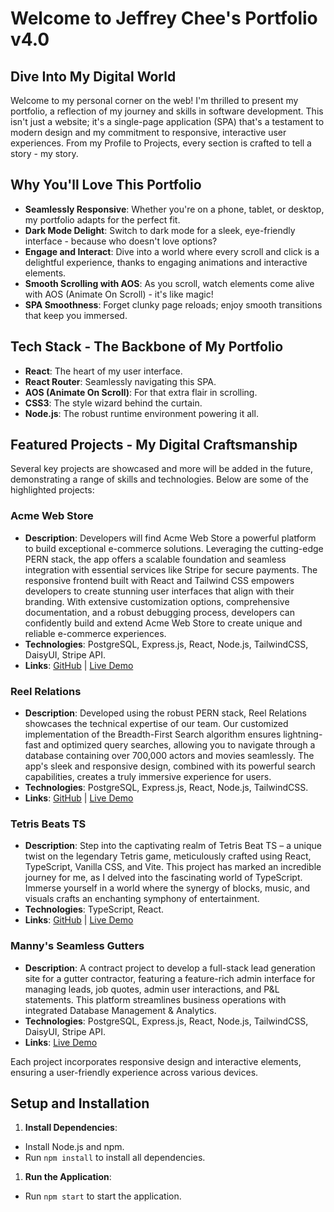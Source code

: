 # Welcome to Jeffrey Chee's Portfolio v4.0

## Dive Into My Digital World

Welcome to my personal corner on the web! I'm thrilled to present my portfolio, a reflection of my journey and skills in software development. This isn't just a website; it's a single-page application (SPA) that's a testament to modern design and my commitment to responsive, interactive user experiences. From my Profile to Projects, every section is crafted to tell a story - my story.

## Why You'll Love This Portfolio

- **Seamlessly Responsive**: Whether you're on a phone, tablet, or desktop, my portfolio adapts for the perfect fit.
- **Dark Mode Delight**: Switch to dark mode for a sleek, eye-friendly interface - because who doesn't love options?
- **Engage and Interact**: Dive into a world where every scroll and click is a delightful experience, thanks to engaging animations and interactive elements.
- **Smooth Scrolling with AOS**: As you scroll, watch elements come alive with AOS (Animate On Scroll) - it's like magic!
- **SPA Smoothness**: Forget clunky page reloads; enjoy smooth transitions that keep you immersed.

## Tech Stack - The Backbone of My Portfolio

- **React**: The heart of my user interface.
- **React Router**: Seamlessly navigating this SPA.
- **AOS (Animate On Scroll)**: For that extra flair in scrolling.
- **CSS3**: The style wizard behind the curtain.
- **Node.js**: The robust runtime environment powering it all.

## Featured Projects - My Digital Craftsmanship

Several key projects are showcased and more will be added in the future, demonstrating a range of skills and technologies. Below are some of the highlighted projects:

### Acme Web Store

- **Description**: Developers will find Acme Web Store a powerful platform to build exceptional e-commerce solutions. Leveraging the cutting-edge PERN stack, the app offers a scalable foundation and seamless integration with essential services like Stripe for secure payments. The responsive frontend built with React and Tailwind CSS empowers developers to create stunning user interfaces that align with their branding. With extensive customization options, comprehensive documentation, and a robust debugging process, developers can confidently build and extend Acme Web Store to create unique and reliable e-commerce experiences.
- **Technologies**: PostgreSQL, Express.js, React, Node.js, TailwindCSS, DaisyUI, Stripe API.
- **Links**: [GitHub](https://github.com/chee86j/acme-web-store) | [Live Demo](https://acme-web-store.up.railway.app/)

### Reel Relations

- **Description**: Developed using the robust PERN stack, Reel Relations showcases the technical expertise of our team. Our customized implementation of the Breadth-First Search algorithm ensures lightning-fast and optimized query searches, allowing you to navigate through a database containing over 700,000 actors and movies seamlessly. The app's sleek and responsive design, combined with its powerful search capabilities, creates a truly immersive experience for users.
- **Technologies**: PostgreSQL, Express.js, React, Node.js, TailwindCSS.
- **Links**: [GitHub](https://github.com/chee86j/Reel_Relations2-JeffRender) | [Live Demo](https://reelrelations.up.railway.app/)

### Tetris Beats TS

- **Description**: Step into the captivating realm of Tetris Beat TS – a unique twist on the legendary Tetris game, meticulously crafted using React, TypeScript, Vanilla CSS, and Vite. This project has marked an incredible journey for me, as I delved into the fascinating world of TypeScript. Immerse yourself in a world where the synergy of blocks, music, and visuals crafts an enchanting symphony of entertainment.
- **Technologies**: TypeScript, React.
- **Links**: [GitHub](https://github.com/chee86j/Tetris-Beats-TS) | [Live Demo](https://ts-tetris.onrender.com)

### Manny's Seamless Gutters
- **Description**: A contract project to develop a full-stack lead generation site for a gutter contractor, featuring a feature-rich admin interface for managing leads, job quotes, admin user interactions, and P&L statements. This platform streamlines business operations with integrated Database Management & Analytics.
- **Technologies**: PostgreSQL, Express.js, React, Node.js, TailwindCSS, DaisyUI, Stripe API.
- **Links**: [Live Demo](https://mannysseamlessgutters.up.railway.app/)

Each project incorporates responsive design and interactive elements, ensuring a user-friendly experience across various devices.

## Setup and Installation

1. **Install Dependencies**:

- Install Node.js and npm.
- Run `npm install` to install all dependencies.

1. **Run the Application**:

- Run `npm start` to start the application.
